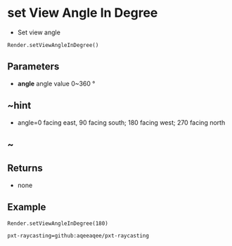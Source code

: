 # set View Angle In Degree

 * Set view angle

```sig
Render.setViewAngleInDegree()
```

## Parameters
* **angle** angle value 0~360 °
## ~hint
 * angle=0 facing east, 90 facing south; 180 facing west; 270 facing north
## ~


## Returns

* none

## Example

```blocks
Render.setViewAngleInDegree(180)
```

```package
pxt-raycasting=github:aqeeaqee/pxt-raycasting
```